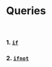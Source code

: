 # Queries

<br />

### 1. [`if`](../api.md#blocks-queries-if)
### 2. [`ifnot`](../api.md#blocks-queries-ifnot)